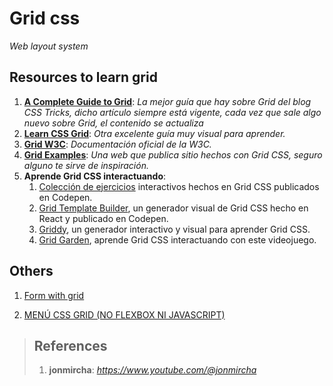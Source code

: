 # **Grid css**

*Web layout system*


## **Resources to learn grid**

1. [**A Complete Guide to Grid**](https://css-tricks.com/snippets/css/complete-guide-grid/): *La mejor guía que hay sobre Grid del blog CSS Tricks, dicho artículo siempre está vigente, cada vez que sale algo nuevo sobre Grid, el contenido se actualiza*
2. [**Learn CSS Grid**](https://learncssgrid.com/): *Otra excelente guía muy visual para aprender.*
3. [**Grid W3C**](https://www.w3.org/TR/css3-grid-layout/): *Documentación oficial de la W3C.*
4. [**Grid Examples**](https://gridexamples.com/): *Una web que publica sitio hechos con Grid CSS, seguro alguno te sirve de inspiración.*
5. **Aprende Grid CSS interactuando**:
    1. [Colección de ejercicios](https://codepen.io/collection/DgwjNL/) interactivos hechos en Grid CSS publicados en Codepen.
    2. [Grid Template Builder](https://codepen.io/anthonydugois/pen/RpYBmy), un generador visual de Grid CSS hecho en React y publicado en Codepen.
    3. [Griddy](https://griddy.io/), un generador interactivo y visual para aprender Grid CSS.
    4. [Grid Garden](https://cssgridgarden.com/), aprende Grid CSS interactuando con este videojuego.

## **Others**
1. [Form with grid](https://github.com/falconmasters/formulario-css-grid)

2. [MENÚ CSS GRID (NO FLEXBOX NI JAVASCRIPT)](https://www.youtube.com/watch?v=eWZHcb5sk0s) 


>## **References**
>
>1. **jonmircha**: *https://www.youtube.com/@jonmircha* 
